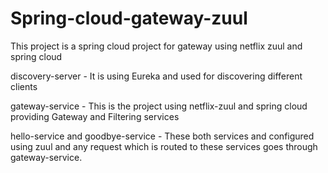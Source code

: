 # Spring-cloud-gateway-zuul
This project is a spring cloud project for gateway using netflix zuul and spring cloud

discovery-server - It is using Eureka and used for discovering different clients

gateway-service - This is the project using netflix-zuul and spring cloud providing Gateway and Filtering services

hello-service and goodbye-service - These both services and configured using zuul and any request which is routed to these services goes through gateway-service.
